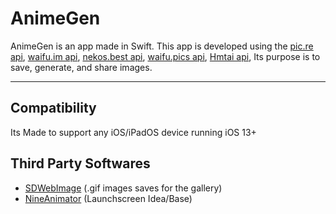 # AnimeGen

AnimeGen is an app made in Swift. This app is developed using the [pic.re api](https://doc.pic.re/), [waifu.im api](https://docs.waifu.im/), [nekos.best api](https://docs.nekos.best/), [waifu.pics api](https://waifu.pics/docs), [Hmtai api](https://hmtai.hatsunia.cfd/endpoints),  Its purpose is to save, generate, and share images.

---

## Compatibility
Its Made to support any iOS/iPadOS device running iOS 13+

## Third Party Softwares

- [SDWebImage](https://github.com/SDWebImage/SDWebImage) (.gif images saves for the gallery)
- [NineAnimator](https://github.com/SuperMarcus/NineAnimator) (Launchscreen Idea/Base)
